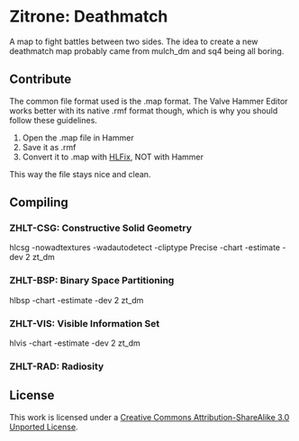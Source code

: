 # Zitrone: Deathmatch #
A map to fight battles between two sides. The idea to create a new deathmatch map probably came from mulch_dm and sq4 being all boring.

## Contribute ##
The common file format used is the .map format. The Valve Hammer Editor works better with its native .rmf format though, which is why you should follow these guidelines.

1. Open the .map file in Hammer
2. Save it as .rmf
3. Convert it to .map with [HLFix](http://extension.ws/hlfix/), NOT with Hammer

This way the file stays nice and clean.

## Compiling ##
### ZHLT-CSG: Constructive Solid Geometry ###
hlcsg -nowadtextures -wadautodetect -cliptype Precise -chart -estimate -dev 2 zt_dm

### ZHLT-BSP: Binary Space Partitioning ###
hlbsp -chart -estimate -dev 2 zt_dm

### ZHLT-VIS: Visible Information Set ###
hlvis -chart -estimate -dev 2 zt_dm

### ZHLT-RAD: Radiosity ###

## License ##
This work is licensed under a [Creative Commons Attribution-ShareAlike 3.0 Unported License](http://creativecommons.org/licenses/by-sa/3.0/).
